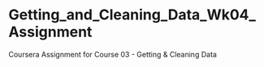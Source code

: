 # Getting_and_Cleaning_Data_Wk04_Assignment
Coursera Assignment for Course 03 - Getting &amp; Cleaning Data
